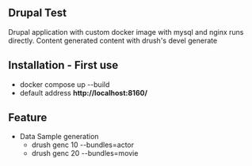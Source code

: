 ## Drupal Test

Drupal application with custom docker image with mysql and nginx runs directly.
Content generated content with drush's devel generate
## Installation - First use

* docker compose up --build
* default address **http://localhost:8160/**

## Feature

- Data Sample generation
    - drush genc 10 --bundles=actor
    - drush genc 20 --bundles=movie